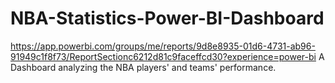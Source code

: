 # NBA-Statistics-Power-BI-Dashboard
https://app.powerbi.com/groups/me/reports/9d8e8935-01d6-4731-ab96-91949c1f8f73/ReportSectionc6212d81c9faceffcd30?experience=power-bi
A Dashboard analyzing the NBA players' and teams' performance.
